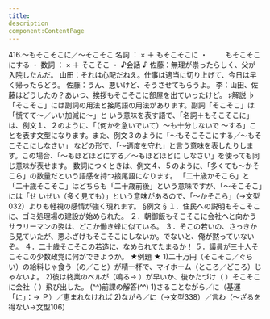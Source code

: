 ```yaml
---
title:
description
component:ContentPage
---
```



416.～もそこそこに／～そこそこ
名詞 ： × ＋ もそこそこに ・
        もそこそこにする ・
数詞 ： × ＋ そこそこ ・
♪会話 ♪
佐藤：無理が祟ったらしく、父が入院したんだ。 山田：それは心配だねえ。仕事は適当に切り上げて、今日は早く帰ったらどう。 佐藤：うん、悪いけど、そうさせてもらうよ。
李：山田、佐藤はどうしたの？あいつ、挨拶もそこそこに部屋を出ていったけど。
♯解説 ♭
「そこそこ」には副詞の用法と接尾語の用法があります。副詞「そこそこ」は「慌てて～／いい加減に～」と いう意味を表す語で、「名詞＋もそこそこに」は、例文１、２のように、「（何かを急いでいて）～も十分しないで
～する」ことを表す文型になります。また、例文３のように「～もそこそこにする／～もそこそこにしなさい」 などの形で、「～適度を守れ」と言う意味を表したりします。この場合、「～もほどほどにする／～もほどほどに しなさい」を使っても同じ意味が表せます。
数詞につくときは、例文４、５のように、「多くても～かそこら」の数量だという語感を持つ接尾語になります。 「二十歳かそこら」と「二十歳そこそこ」はどちらも「二十歳前後」という意味ですが、「～そこそこ」には「せ いぜい（多く見ても）」という意味があるので、「～かそこら」（→文型032）よりも軽視の感情が強く現れます。
§例文 §
１．住民への説明もそこそこに、ゴミ処理場の建設が始められた。
２．朝御飯もそこそこに会社へと向かうサラリーマンの姿は、どこか働き蜂に似ている。
３．そこの若いの、さっきから見ていたが、悪ふざけもそこそこにしないか。でないと、俺が黙っていないぞ。
４．二十歳そこそこの若造に、なめられてたまるか！
５．議員が三十人そこそこの少数政党に何ができようか。
★例題 ★
1)二十万円（そこそこ／ぐらい）の給料じゃ食う（の／こと）が精一杯で、マイホーム（ところ／どころ）じ
ゃないよ。
2)彼は終業のベルが（鳴る→ ）が早いか、後かたづけ（ ）そこそこに会社（ ）飛び出した。
(^^)前課の解答(^^)
1)さることながら／に（基運「に」：→ Ｐ）／恵まれなければ
2)ながら／に（→文型338）／言わ（～ざるを得ない→文型106）
